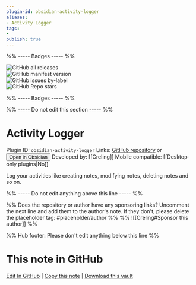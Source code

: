 ```yaml
---
plugin-id: obsidian-activity-logger
aliases:
- Activity Logger
tags: 
- 
publish: true
---
```


%% ----- Badges ----- %%

![GitHub all releases](https://img.shields.io/github/downloads/Creling/obsidian-activity-logger/total?color=573E7A&logo=github&style=for-the-badge)   
![GitHub manifest version](https://img.shields.io/github/manifest-json/v/Creling/obsidian-activity-logger?color=573E7A&logo=github&style=for-the-badge)   
![GitHub issues by-label](https://img.shields.io/github/issues/Creling/obsidian-activity-logger/help%20wanted?color=573E7A&logo=github&style=for-the-badge)   
![GitHub Repo stars](https://img.shields.io/github/stars/Creling/obsidian-activity-logger?color=573E7A&logo=github&style=for-the-badge)

%% ----- Badges ----- %%

%% ----- Do not edit this section ----- %%

# Activity Logger

Plugin ID: `obsidian-activity-logger`
Links: [GitHub repository](https://github.com/Creling/obsidian-activity-logger) or [<button id=HH>Open in Obsidian</button>](obsidian://show-plugin?id=obsidian-activity-logger)
Developed by: [[Creling]]
Mobile compatible: [[Desktop-only plugins|No]]

Log your activities like creating notes, modifying notes, deleting notes and so on.

%% ----- Do not edit anything above this line ----- %% 

%% Does the repository or author have any sponsoring links? Uncomment the next line and add them to the author's note. If they don't, please delete the placeholder tag: #placeholder/author %%
%% ![[Creling#Sponsor this author]] %%

%% Hub footer: Please don't edit anything below this line %%

# This note in GitHub

<span class="git-footer">[Edit In GitHub](https://github.dev/obsidian-community/obsidian-hub/blob/main/02%20-%20Community%20Expansions/02.05%20All%20Community%20Expansions/Plugins/obsidian-activity-logger.md "git-hub-edit-note") | [Copy this note](https://raw.githubusercontent.com/obsidian-community/obsidian-hub/main/02%20-%20Community%20Expansions/02.05%20All%20Community%20Expansions/Plugins/obsidian-activity-logger.md "git-hub-copy-note") | [Download this vault](https://github.com/obsidian-community/obsidian-hub/archive/refs/heads/main.zip "git-hub-download-vault") </span>
